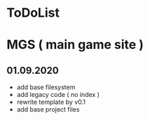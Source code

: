  
# ToDoList
# MGS ( main game site )

## 01.09.2020

- add base filesystem
- add legacy code ( no index )
- rewrite template by v0.1
- add base project files

